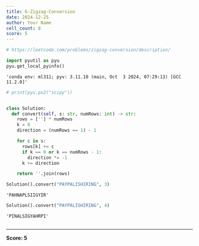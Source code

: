 ```yaml
---
title: 6-Zigzag-Conversion
date: 2024-12-25
author: Your Name
cell_count: 8
score: 5
---
```


```python
# https://leetcode.com/problems/zigzag-conversion/description/
```


```python
import pyutil as pyu
pyu.get_local_pyinfo()
```




    'conda env: ml311; pyv: 3.11.10 (main, Oct  3 2024, 07:29:13) [GCC 11.2.0]'




```python
# print(pyu.ps2("scipy"))
```


```python

```


```python
class Solution:
  def convert(self, s: str, numRows: int) -> str:
    rows = [''] * numRows
    k = 0
    direction = (numRows == 1) - 1

    for c in s:
      rows[k] += c
      if k == 0 or k == numRows - 1:
        direction *= -1
      k += direction

    return ''.join(rows)
```


```python
Solution().convert("PAYPALISHIRING", 3)
```




    'PAHNAPLSIIGYIR'




```python
Solution().convert("PAYPALISHIRING", 4)
```




    'PINALSIGYAHRPI'




```python

```


---
**Score: 5**